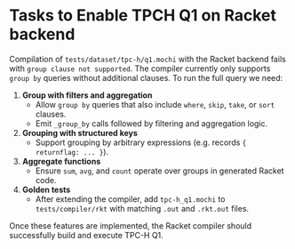 # Tasks to Enable TPCH Q1 on Racket backend

Compilation of `tests/dataset/tpc-h/q1.mochi` with the Racket backend fails with `group clause not supported`. The compiler currently only supports `group by` queries without additional clauses. To run the full query we need:

1. **Group with filters and aggregation**
   - Allow `group by` queries that also include `where`, `skip`, `take`, or `sort` clauses.
   - Emit `_group_by` calls followed by filtering and aggregation logic.
2. **Grouping with structured keys**
   - Support grouping by arbitrary expressions (e.g. records `{ returnflag: ... }`).
3. **Aggregate functions**
   - Ensure `sum`, `avg`, and `count` operate over groups in generated Racket code.
4. **Golden tests**
   - After extending the compiler, add `tpc-h_q1.mochi` to `tests/compiler/rkt` with matching `.out` and `.rkt.out` files.

Once these features are implemented, the Racket compiler should successfully build and execute TPC-H Q1.
